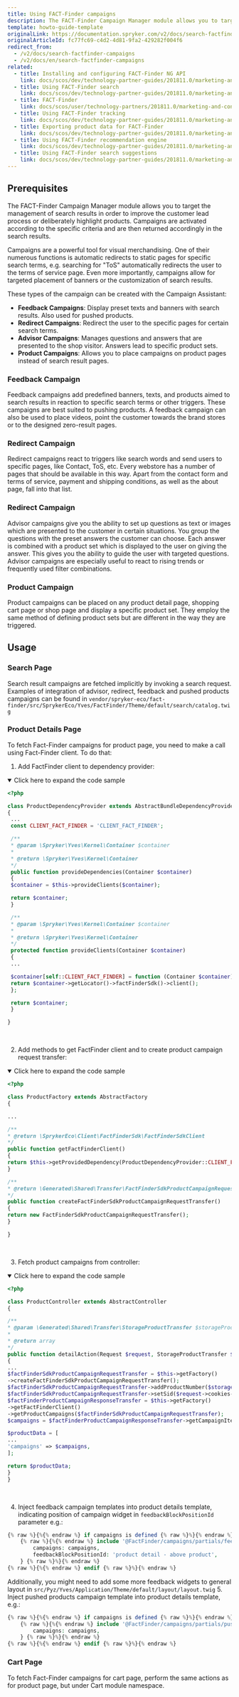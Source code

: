 ```yaml
---
title: Using FACT-Finder campaigns
description: The FACT-Finder Campaign Manager module allows you to target the management of search results in order to improve the customer lead process or deliberately highlight products.
template: howto-guide-template
originalLink: https://documentation.spryker.com/v2/docs/search-factfinder-campaigns
originalArticleId: fc77fc69-c4d2-4d81-9fa2-429282f004f6
redirect_from:
  - /v2/docs/search-factfinder-campaigns
  - /v2/docs/en/search-factfinder-campaigns
related:
  - title: Installing and configuring FACT-Finder NG API
    link: docs/scos/dev/technology-partner-guides/201811.0/marketing-and-conversion/analytics/fact-finder/installing-and-configuring-the-fact-finder-ng-api.html
  - title: Using FACT-Finder search
    link: docs/scos/dev/technology-partner-guides/201811.0/marketing-and-conversion/analytics/fact-finder/using-fact-finder-search.html
  - title: FACT-Finder
    link: docs/scos/user/technology-partners/201811.0/marketing-and-conversion/analytics/fact-finder.html
  - title: Using FACT-Finder tracking
    link: docs/scos/dev/technology-partner-guides/201811.0/marketing-and-conversion/analytics/fact-finder/using-fact-finder-tracking.html
  - title: Exporting product data for FACT-Finder
    link: docs/scos/dev/technology-partner-guides/201811.0/marketing-and-conversion/analytics/fact-finder/exporting-product-data-for-fact-finder.html
  - title: Using FACT-Finder recommendation engine
    link: docs/scos/dev/technology-partner-guides/201811.0/marketing-and-conversion/analytics/fact-finder/using-fact-finder-recommendation-engine.html
  - title: Using FACT-Finder search suggestions
    link: docs/scos/dev/technology-partner-guides/201811.0/marketing-and-conversion/analytics/fact-finder/using-fact-finder-search-suggestions.html
---
```


## Prerequisites

The FACT-Finder Campaign Manager module allows you to target the management of search results in order to improve the customer lead process or deliberately highlight products.
Campaigns are activated according to the specific criteria and are then returned accordingly in the search results.

Campaigns are a powerful tool for visual merchandising. One of their numerous functions is automatic redirects to static pages for specific search terms, e.g. searching for "ToS" automatically redirects the user to the terms of service page. Even more importantly, campaigns allow for targeted placement of banners or the customization of search results.

These types of the campaign can be created with the Campaign Assistant:

* **Feedback Campaigns**: Display preset texts and banners with search results. Also used for pushed products.
* **Redirect Campaigns**: Redirect the user to the specific pages for certain search terms.
* **Advisor Campaigns**: Manages questions and answers that are presented to the shop visitor. Answers lead to specific product sets.
* **Product Campaigns**: Allows you to place campaigns on product pages instead of search result pages.

### Feedback Campaign

Feedback campaigns add predefined banners, texts, and products aimed to search results in reaction to specific search terms or other triggers.
These campaigns are best suited to pushing products.
A feedback campaign can also be used to place videos, point the customer towards the brand stores or to the designed zero-result pages.

### Redirect Campaign

Redirect campaigns react to triggers like search words and send users to specific pages, like Contact, ToS, etc.
Every webstore has a number of pages that should be available in this way.
Apart from the contact form and terms of service, payment and shipping conditions, as well as the about page, fall into that list.

### Redirect Campaign

Advisor campaigns give you the ability to set up questions as text or images which are presented to the customer in certain situations.
You group the questions with the preset answers the customer can choose. Each answer is combined with a product set which is displayed to the user on giving the answer. This gives you the ability to guide the user with targeted questions.
Advisor campaigns are especially useful to react to rising trends or frequently used filter combinations.

### Product Campaign

Product campaigns can be placed on any product detail page, shopping cart page or shop page and display a specific product set.
They employ the same method of defining product sets but are different in the way they are triggered.

## Usage

### Search Page

Search result campaigns are fetched implicitly by invoking a search request. Examples of integration of advisor, redirect, feedback and pushed products campaigns can be found in `vendor/spryker-eco/fact-finder/src/SprykerEco/Yves/FactFinder/Theme/default/search/catalog.twig`

### Product Details Page

To fetch Fact-Finder campaigns for product page, you need to make a call using Fact-Finder client. To do that:

1. Add FactFinder client to dependency provider:
<details open>
<summary>Click here to expand the code sample</summary>

```php
<?php

class ProductDependencyProvider extends AbstractBundleDependencyProvider
{
 ...
 const CLIENT_FACT_FINDER = 'CLIENT_FACT_FINDER';

 /**
 * @param \Spryker\Yves\Kernel\Container $container
 *
 * @return \Spryker\Yves\Kernel\Container
 */
 public function provideDependencies(Container $container)
 {
 $container = $this->provideClients($container);

 return $container;
 }

 /**
 * @param \Spryker\Yves\Kernel\Container $container
 *
 * @return \Spryker\Yves\Kernel\Container
 */
 protected function provideClients(Container $container)
 {
 ...

 $container[self::CLIENT_FACT_FINDER] = function (Container $container) {
 return $container->getLocator()->factFinderSdk()->client();
 };

 return $container;
 }

}
```
<br>
</details>

2. Add methods to get FactFinder client and to create product campaign request transfer:

<details open>
<summary>Click here to expand the code sample</summary>

 ```php
<?php

class ProductFactory extends AbstractFactory
{

 ...

 /**
 * @return \SprykerEco\Client\FactFinderSdk\FactFinderSdkClient
 */
 public function getFactFinderClient()
 {
 return $this->getProvidedDependency(ProductDependencyProvider::CLIENT_FACT_FINDER);
 }

 /**
 * @return \Generated\Shared\Transfer\FactFinderSdkProductCampaignRequestTransfer
 */
 public function createFactFinderSdkProductCampaignRequestTransfer()
 {
 return new FactFinderSdkProductCampaignRequestTransfer();
 }

}
 ```
<br>
</details>

3. Fetch product campaigns from controller:

 <details open>
<summary>Click here to expand the code sample</summary>

 ```php
<?php

class ProductController extends AbstractController
{

 /**
 * @param \Generated\Shared\Transfer\StorageProductTransfer $storageProductTransfer
 *
 * @return array
 */
 public function detailAction(Request $request, StorageProductTransfer $storageProductTransfer)
 {
 ...
 $factFinderSdkProductCampaignRequestTransfer = $this->getFactory()
 ->createFactFinderSdkProductCampaignRequestTransfer();
 $factFinderSdkProductCampaignRequestTransfer->addProductNumber($storageProductTransfer->getIdProductAbstract());
 $factFinderSdkProductCampaignRequestTransfer->setSid($request->cookies->get(FactFinderConstants::COOKIE_SID_NAME));
 $factFinderProductCampaignResponseTransfer = $this->getFactory()
 ->getFactFinderClient()
 ->getProductCampaigns($factFinderSdkProductCampaignRequestTransfer);
 $campaigns = $factFinderProductCampaignResponseTransfer->getCampaignIterator()->getCampaigns();

 $productData = [
 ...
 'campaigns' => $campaigns,
 ];

 return $productData;
 }
}
```
<br>
</details>

4. Inject feedback campaign templates into product details template, indicating position of campaign widget in `feedbackBlockPositionId` parameter e.g.:

```php
{% raw %}{%{% endraw %} if campaigns is defined {% raw %}%}{% endraw %}
    {% raw %}{%{% endraw %} include '@FactFinder/campaigns/partials/feedback.twig' with {
        campaigns: campaigns,
        feedbackBlockPositionId: 'product detail - above product',
    } {% raw %}%}{% endraw %}
{% raw %}{%{% endraw %} endif {% raw %}%}{% endraw %}
```
Additionally, you might need to add some more feedback widgets to general layout in `src/Pyz/Yves/Application/Theme/default/layout/layout.twig`
5. Inject pushed products campaign template into product details template, e.g.:

```php
{% raw %}{%{% endraw %} if campaigns is defined {% raw %}%}{% endraw %}
    {% raw %}{%{% endraw %} include '@FactFinder/campaigns/partials/pushed-products.twig' with {
        campaigns: campaigns,
    } {% raw %}%}{% endraw %}
{% raw %}{%{% endraw %} endif {% raw %}%}{% endraw %}
```

### Cart Page

To fetch Fact-Finder campaigns for cart page, perform the same actions as for product page, but under Cart module namespace.
